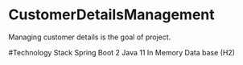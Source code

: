 # CustomerDetailsManagement
Managing customer details is the goal of project.


#Technology Stack
Spring Boot 2
Java 11
In Memory Data base (H2)
